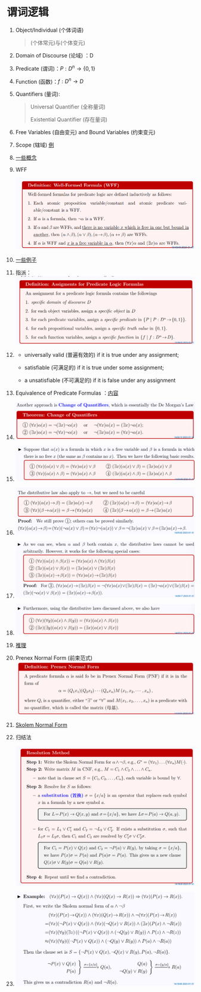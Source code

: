 # 谓词逻辑

1. Object/Individual (个体词语)

   >  (个体常元)与(个体变元)

2. Domain of Discourse (论域) ：D

3. Predicate (谓词)：$P : D^ n→ \{0, 1\}$

4. Function (函数)：$f : D^ n → D$

5. Quantifiers (量词):

   > Universal Quantifier (全称量词)
   >
   > Existential Quantifier (存在量词)

6. Free Variables (自由变元) and Bound Variables (约束变元)

7. Scope (辖域) [例](https://p.ananas.chaoxing.com/star3/origin/edbd3ced313c438d244c4beb682af7d6.png?rw=471&rh=183&_fileSize=18278&_orientation=1)

8. [一些概念](http://p.ananas.chaoxing.com/star3/origin/0af708f40ad52bb1187a70d530bc1c37.png?rw=926&rh=115&_fileSize=43560&_orientation=1)

9. WFF

   ![](https://raw.githubusercontent.com/hanleo001/img/main/image-20230101134055402.png)

10. [一些例子](http://p.ananas.chaoxing.com/star3/origin/47fa699c4856a523c9cfedaf7640a884.png?rw=1191&rh=1684&_fileSize=65659&_orientation=1)

11. 指派：![image-20230101135943461](https://raw.githubusercontent.com/hanleo001/img/main/image-20230101135943461.png)

12. - universally valid (普遍有效的) if it is true under any assignment;

    - satisfiable (可满足的) if it is true under some assignment;

    - a unsatisfiable (不可满足的) if it is false under any assignment

13. Equivalence of Predicate Formulas ：[内容](http://p.ananas.chaoxing.com/star3/origin/295b09d1f1728dfa995b03dfb7d0dfdf.png?rw=1013&rh=87&_fileSize=28803&_orientation=1)

14. ![image-20230101140216858](https://raw.githubusercontent.com/hanleo001/img/main/image-20230101140216858.png)

15. ![image-20230101140443061](https://raw.githubusercontent.com/hanleo001/img/main/image-20230101140443061.png)

16. ![image-20230101140515398](https://raw.githubusercontent.com/hanleo001/img/main/image-20230101140515398.png)

17. ![image-20230101140638824](https://raw.githubusercontent.com/hanleo001/img/main/image-20230101140638824.png)

18. ![image-20230101140800965](https://raw.githubusercontent.com/hanleo001/img/main/image-20230101140800965.png)

19. [推理](http://p.ananas.chaoxing.com/star3/origin/5d98b1f62d6219e64d1505aed287faaa.png?rw=1191&rh=1684&_fileSize=53335&_orientation=1)

20. Prenex Normal Form (前束范式) ![image-20230101141614231](https://raw.githubusercontent.com/hanleo001/img/main/image-20230101141614231.png)

21. [Skolem Normal Form ](http://p.ananas.chaoxing.com/star3/origin/2de7f3218614965e34808fba02b3c342.png?rw=1159&rh=728&_fileSize=157556&_orientation=1)

22. 归结法

    ![image-20230101141838253](https://raw.githubusercontent.com/hanleo001/img/main/image-20230101141838253.png)

23. ![image-20230101141915050](https://raw.githubusercontent.com/hanleo001/img/main/image-20230101141915050.png)